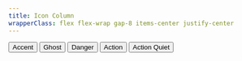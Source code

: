 ```yaml
---
title: Icon Column
wrapperClass: flex flex-wrap gap-8 items-center justify-center
---
```


<button class="vv-button vv-button--column">
   <IconifyIcon icon="akar-icons:pencil" />
   Accent
</button>

<button class="vv-button vv-button--ghost vv-button--column">
   <IconifyIcon icon="akar-icons:eye" />
   Ghost
</button>

<button class="vv-button vv-button--danger vv-button--column">
   <IconifyIcon icon="akar-icons:trash" />
   Danger
</button>

<button class="vv-button vv-button--action vv-button--column">
   <IconifyIcon icon="akar-icons:copy" />
   Action
</button>

<button class="vv-button vv-button--action-quiet vv-button--column">
   <IconifyIcon icon="akar-icons:cut" />
   Action Quiet
</button>
